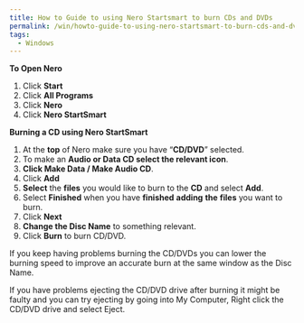 ```yaml
---
title: How to Guide to using Nero Startsmart to burn CDs and DVDs
permalink: /win/howto-guide-to-using-nero-startsmart-to-burn-cds-and-dvds/
tags:
  - Windows
---
```

**To Open Nero**

  1. Click **Start**
  2. Click **All Programs**
  3. Click **Nero**
  4. Click **Nero StartSmart**

**Burning a CD using Nero StartSmart**

  1. At the **top** of Nero make sure you have &#8220;**CD/DVD**&#8221; selected.
  2. To make an **Audio or Data CD select the relevant icon**.
  3. **Click Make Data / Make Audio CD**.
  4. Click **Add**
  5. **Select** the **files** you would like to burn to the **CD** and select **Add**.
  6. Select **Finished** when you have **finished** **adding** **the** **files** you want to burn.
  7. Click **Next**
  8. **Change the Disc Name** to something relevant.
  9. Click **Burn** to burn CD/DVD.

If you keep having problems burning the CD/DVDs you can lower the burning speed to improve an accurate burn at the same window as the Disc Name.

If you have problems ejecting the CD/DVD drive after burning it might be faulty and you can try ejecting by going into My Computer, Right click the CD/DVD drive and select Eject.
